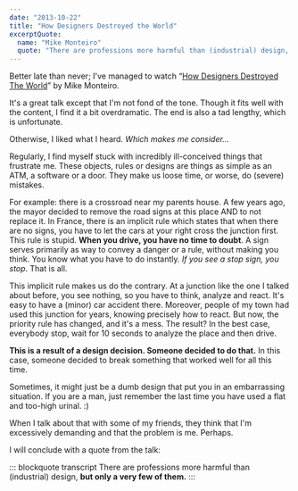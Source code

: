```yaml
---
date: "2013-10-22"
title: "How Designers Destroyed the World"
excerptQuote:
  name: "Mike Monteiro"
  quote: "There are professions more harmful than (industrial) design, but only a very few of them."
---
```


Better late than never; I've managed to watch “[How Designers Destroyed The World](https://vimeo.com/68470326)” by Mike Monteiro.

It's a great talk except that I'm not fond of the tone. Though it fits well with the content, I find it a bit overdramatic. The end is also a tad lengthy, which is unfortunate.

Otherwise, I liked what I heard. _Which makes me consider…_

Regularly, I find myself stuck with incredibly ill-conceived things that frustrate me. These objects, rules or designs are things as simple as an ATM, a software or a door. They make us loose time, or worse, do (severe) mistakes.

For example: there is a crossroad near my parents house. A few years ago, the mayor decided to remove the road signs at this place AND to not replace it. In France, there is an implicit rule which states that when there are no signs, you have to let the cars at your right cross the junction first. This rule is stupid. **When you drive, you have no time to doubt**. A sign serves primarily as way to convey a danger or a rule, without making you think. You know what you have to do instantly. _If you see a stop sign, you stop_. That is all.

This implicit rule makes us do the contrary. At a junction like the one I talked about before, you see nothing, so you have to think, analyze and react. It's easy to have a (minor) car accident there. Moreover, people of my town had used this junction for years, knowing precisely how to react. But now, the priority rule has changed, and it's a mess. The result? In the best case, everybody stop, wait for 10 seconds to analyze the place and then drive.

**This is a result of a design decision. Someone decided to do that.** In this case, someone decided to break something that worked well for all this time.

Sometimes, it might just be a dumb design that put you in an embarrassing situation. If you are a man, just remember the last time you have used a flat and too-high urinal. :)

When I talk about that with some of my friends, they think that I'm excessively demanding and that the problem is me. Perhaps.

I will conclude with a quote from the talk:

::: blockquote transcript
There are professions more harmful than (industrial) design, **but only a very few of them.**
:::
